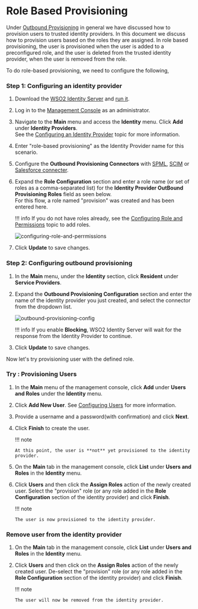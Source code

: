 # Role Based Provisioning

Under [Outbound
Provisioning](../../learn/outbound-provisioning)
in general we have discussed how to provision users to trusted identity
providers. In this document we discuss how to provision users based on
the roles they are assigned. In role based provisioning, the user is
provisioned when the user is added to a preconfigured role, and the user
is deleted from the trusted identity provider, when the user is removed
from the role.

To do role-based provisioning, we need to configure the following,

### Step 1: Configuring an identity provider

1.  Download the [WSO2 Identity
    Server](http://wso2.com/products/identity-server/) and [run
    it](../../setup/running-the-product).
2.  Log in to the [Management
    Console](../../setup/getting-started-with-the-management-console)
    as an administrator.
3.  Navigate to the **Main** menu and access the **Identity** menu.
    Click **Add** under **Identity Providers**.  
    See the [Configuring an Identity
    Provider](../../learn/adding-and-configuring-an-identity-provider)
    topic for more information.
4.  Enter "role-based provisioning" as the Identity Provider name for
    this scenario.
5.  Configure the **Outbound Provisioning Connectors** with
    [SPML](../../learn/outbound-provisioning-with-spml),
    [SCIM](../../learn/outbound-provisioning-with-scim#configuring-an-identity-provider)
    or [Salesforce connecter](../../learn/outbound-provisioning-with-salesforce).
6.  Expand the **Role Configuration** section and enter a role name (or
    set of roles as a comma-separated list) for the **Identity Provider
    OutBound Provisioning Roles** field as seen below.  
    For this flow, a role named "provision" was created and has been
    entered here.

    !!! info
        If you do not have roles already, see the [Configuring Role and
        Permissions](../../learn/configuring-roles-and-permissions#adding-a-user-role)
        topic to add roles.

    ![configuring-role-and-perrmissions](../assets/img/using-wso2-identity-server/configuring-role-and-perrmissions.png)

7.  Click **Update** to save changes.

### Step 2: Configuring outbound provisioning

1.  In the **Main** menu, under the **Identity** section, click
    **Resident** under **Service Providers**.
2.  Expand the **Outbound Provisioning Configuration** section and enter
    the name of the identity provider you just created, and select the
    connector from the dropdown list.

    ![outbound-provisioning-config](../assets/img/using-wso2-identity-server/outbound-provisioning-config.png)

    !!! info
        If you enable **Blocking**, WSO2 Identity Server will wait for the
        response from the Identity Provider to continue.

3.  Click **Update** to save changes.

Now let's try provisioning user with the defined role.

### Try : Provisioning Users

1.  In the **Main** menu of the management console, click **Add** under
    **Users and Roles** under the **Identity** menu.
2.  Click **Add New User**. See [Configuring
    Users](../../learn/configuring-users) for
    more information.
3.  Provide a username and a password(with confirmation) and click
    **Next**.
4.  Click **Finish** to create the user.

    !!! note
    
        At this point, the user is **not** yet provisioned to the identity
        provider.
    

5.  On the **Main** tab in the management console, click **List** under
    **Users and Roles** in the **Identity** menu.
6.  Click **Users** and then click the **Assign Roles** action of the
    newly created user. Select the "provision" role (or any role added
    in the **Role Configuration** section of the identity provider) and
    click **Finish**.

    !!! note
    
        The user is now provisioned to the identity provider.
    

### Remove user from the identity provider

1.  On the **Main** tab in the management console, click **List** under
    **Users and Roles** in the **Identity** menu.
2.  Click **Users** and then click on the **Assign Roles** action of the
    newly created user. De-select the "provision" role (or any role
    added in the **Role Configuration** section of the identity
    provider) and click **Finish**.

    !!! note
    
        The user will now be removed from the identity provider.
    
